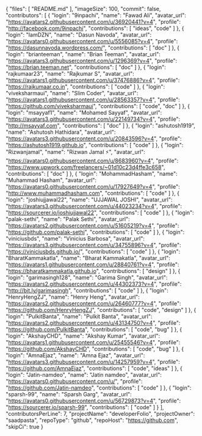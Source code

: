 {
  "files": [
    "README.md"
  ],
  "imageSize": 100,
  "commit": false,
  "contributors": [
    {
      "login": "9inpachi",
      "name": "Fawad Ali",
      "avatar_url": "https://avatars2.githubusercontent.com/u/36920441?v=4",
      "profile": "http://facebook.com/9inpachi",
      "contributions": [
        "ideas",
        "code"
      ]
    },
    {
      "login": "IamDZN",
      "name": "Dasun Navoda",
      "avatar_url": "https://avatars0.githubusercontent.com/u/5556085?v=4",
      "profile": "https://dasunnavoda.wordpress.com/",
      "contributions": [
        "doc"
      ]
    },
    {
      "login": "brianteeman",
      "name": "Brian Teeman",
      "avatar_url": "https://avatars3.githubusercontent.com/u/1296369?v=4",
      "profile": "https://brian.teeman.net",
      "contributions": [
        "doc"
      ]
    },
    {
      "login": "rajkumaar23",
      "name": "Rajkumar S",
      "avatar_url": "https://avatars1.githubusercontent.com/u/37476886?v=4",
      "profile": "https://rajkumaar.co.in",
      "contributions": [
        "code"
      ]
    },
    {
      "login": "viveksharmaui",
      "name": "Slim Coder",
      "avatar_url": "https://avatars1.githubusercontent.com/u/28563357?v=4",
      "profile": "https://github.com/viveksharmaui",
      "contributions": [
        "code",
        "doc"
      ]
    },
    {
      "login": "msayyaf1",
      "name": "Mohamed Sayyaf",
      "avatar_url": "https://avatars3.githubusercontent.com/u/22149734?v=4",
      "profile": "http://msayyaf.com",
      "contributions": [
        "doc"
      ]
    },
    {
      "login": "ashutosh1919",
      "name": "Ashutosh Hathidara",
      "avatar_url": "https://avatars3.githubusercontent.com/u/20843596?v=4",
      "profile": "https://ashutosh1919.github.io",
      "contributions": [
        "code"
      ]
    },
    {
      "login": "Rizwanjamal",
      "name": "Rizwan Jamal ⚡️",
      "avatar_url": "https://avatars0.githubusercontent.com/u/8683960?v=4",
      "profile": "https://www.upwork.com/freelancers/~01d10c23d4ffe3c658",
      "contributions": [
        "doc"
      ]
    },
    {
      "login": "MohammadHasham",
      "name": "Muhammad Hasham",
      "avatar_url": "https://avatars0.githubusercontent.com/u/17927649?v=4",
      "profile": "http://www.muhammadhasham.com",
      "contributions": [
        "code"
      ]
    },
    {
      "login": "joshiujjawal22",
      "name": "UJJAWAL JOSHI",
      "avatar_url": "https://avatars3.githubusercontent.com/u/44023234?v=4",
      "profile": "https://sourcerer.io/joshiujjawal22",
      "contributions": [
        "code"
      ]
    },
    {
      "login": "palak-sethi",
      "name": "Palak Sethi",
      "avatar_url": "https://avatars2.githubusercontent.com/u/51605219?v=4",
      "profile": "https://github.com/palak-sethi",
      "contributions": [
        "code"
      ]
    },
    {
      "login": "viniciusbds",
      "name": "Vinicius Barbosa",
      "avatar_url": "https://avatars3.githubusercontent.com/u/34755896?v=4",
      "profile": "https://viniciusbds.github.io/",
      "contributions": [
        "code"
      ]
    },
    {
      "login": "BharatKammakatla",
      "name": "Bharat Kammakatla",
      "avatar_url": "https://avatars1.githubusercontent.com/u/28840761?v=4",
      "profile": "https://bharatkammakatla.github.io",
      "contributions": [
        "design"
      ]
    },
    {
      "login": "garimasingh128",
      "name": "Garima Singh",
      "avatar_url": "https://avatars2.githubusercontent.com/u/44302373?v=4",
      "profile": "http://bit.ly/garimasingh",
      "contributions": [
        "code"
      ]
    },
    {
      "login": "HenryHengZJ",
      "name": "Henry Heng",
      "avatar_url": "https://avatars2.githubusercontent.com/u/26460777?v=4",
      "profile": "https://github.com/HenryHengZJ",
      "contributions": [
        "code",
        "design"
      ]
    },
    {
      "login": "PulkitBanta",
      "name": "Pulkit Banta",
      "avatar_url": "https://avatars2.githubusercontent.com/u/43134750?v=4",
      "profile": "https://github.com/PulkitBanta",
      "contributions": [
        "code",
        "bug"
      ]
    },
    {
      "login": "AkshayCHD",
      "name": "Akshay Kumar",
      "avatar_url": "https://avatars1.githubusercontent.com/u/25455546?v=4",
      "profile": "https://github.com/AkshayCHD",
      "contributions": [
        "code",
        "bug"
      ]
    },
    {
      "login": "AmnaEjaz",
      "name": "Amna Ejaz",
      "avatar_url": "https://avatars3.githubusercontent.com/u/14257959?v=4",
      "profile": "https://github.com/AmnaEjaz",
      "contributions": [
        "code",
        "ideas"
      ]
    },
    {
      "login": "Jatin-namdeo",
      "name": "Jatin namdeo",
      "avatar_url": "https://avatars0.githubusercontent.com/u/",
      "profile": "https://github.com/Jatin-namdeo",
      "contributions": [
        "code"
      ]
    },
    {
      "login": "sparsh-99",
      "name": "Sparsh Garg",
      "avatar_url": "https://avatars0.githubusercontent.com/u/56729873?v=4",
      "profile": "https://sourcerer.io/sparsh-99",
      "contributions": [
        "code"
      ]
    }
  ],
  "contributorsPerLine": 7,
  "projectName": "developerFolio",
  "projectOwner": "saadpasta",
  "repoType": "github",
  "repoHost": "https://github.com",
  "skipCi": true
}
